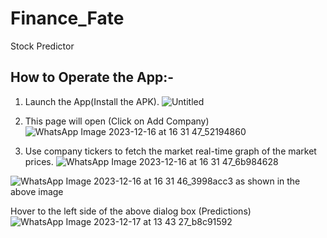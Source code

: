 # Finance_Fate

Stock Predictor

## How to Operate the App:-
1. Launch the App(Install the APK).
![Untitled](https://github.com/Cs7dev/finance_fate/assets/93176514/66754f42-f88b-4390-b80c-ba93e34597e2)


2. This page will open (Click on Add Company)
![WhatsApp Image 2023-12-16 at 16 31 47_52194860](https://github.com/Cs7dev/finance_fate/assets/93176514/a2f3cf7c-0ba6-4b99-8818-138f206b561d)
3. Use company tickers to fetch the market real-time graph of the market prices.
![WhatsApp Image 2023-12-16 at 16 31 47_6b984628](https://github.com/Cs7dev/finance_fate/assets/93176514/f39a6eb6-a9c9-4a32-a834-72736abd2303)

![WhatsApp Image 2023-12-16 at 16 31 46_3998acc3](https://github.com/Cs7dev/finance_fate/assets/93176514/a76b1fa9-9882-46f4-b42b-b0cdd6414c62)
as shown in the above image

Hover to the left side of the above dialog box (Predictions)
![WhatsApp Image 2023-12-17 at 13 43 27_b8c91592](https://github.com/Cs7dev/finance_fate/assets/93176514/eea35dfc-bdb9-4654-b380-48504df17aa4)






